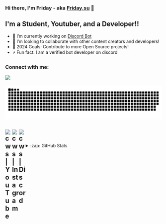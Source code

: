 ### Hi there, I'm Friday - aka [Friday.su][website] 👋


## I'm a Student, Youtuber, and a Developer!!

- 🔭 I’m currently working on [Discord Bot](https://github.com/friday2su/Discord-Bot)
- 👯 I’m looking to collaborate with other content creators and developers!
- 🥅 2024 Goals: Contribute to more Open Source projects!
- ⚡ Fun fact: I am a verified bot developer on discord

### Connect with me:

[![](https://discord.c99.nl/widget/theme-4/1203605618745933880.png)](https://discord.gg/zPjH55uCYt)

<img  src="snake.svg" alt="example" />

[<img align="left" alt="cws | YouTube" width="22px" src="https://assets.stickpng.com/images/580b57fcd9996e24bc43c545.png" />][youtube]
[<img align="left" alt="cws | Instagram" width="22px" src="https://logodownload.org/wp-content/uploads/2017/04/instagram-logo.png" />][instagram]
[<img align="left" alt="cws | Discord" width="22px" src="https://logodownload.org/wp-content/uploads/2017/11/discord-logo-0.png" />][discord]
<br />
---


<details>
  <summary>:zap: GitHub Stats</summary>
  <br>
  <img align="left" alt="Friday's GitHub Stats" src="https://github-readme-stats.vercel.app/api?username=friday2su&show_icons=true&hide_border=true&theme=radical" />

</details>

[website]: https://github.com/friday2su
[instagram]: https://instagram.com/uxrahul.sh
[youtube]: https://youtube.com/@Im0Prince?sub_confirmation=1
[discord]: https://discord.gg/zPjH55uCYt
